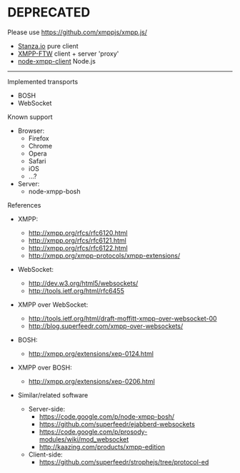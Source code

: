 # DEPRECATED

Please use https://github.com/xmppjs/xmpp.js/

* [Stanza.io](https://github.com/otalk/stanza.io) pure client
* [XMPP-FTW](https://github.com/xmpp-ftw/xmpp-ftw) client + server 'proxy'
* [node-xmpp-client](github.com/node-xmpp/client) Node.js

------

Implemented transports
  - BOSH
  - WebSocket

Known support
  - Browser:
    - Firefox
    - Chrome
    - Opera
    - Safari
    - iOS
    - ...?
  - Server:
    - node-xmpp-bosh

References
  - XMPP:
    - http://xmpp.org/rfcs/rfc6120.html
    - http://xmpp.org/rfcs/rfc6121.html
    - http://xmpp.org/rfcs/rfc6122.html
    - http://xmpp.org/xmpp-protocols/xmpp-extensions/
  - WebSocket:
    - http://dev.w3.org/html5/websockets/
    - http://tools.ietf.org/html/rfc6455
  - XMPP over WebSocket:
    - http://tools.ietf.org/html/draft-moffitt-xmpp-over-websocket-00
    - http://blog.superfeedr.com/xmpp-over-websockets/
  - BOSH:
    - http://xmpp.org/extensions/xep-0124.html
  - XMPP over BOSH:
    - http://xmpp.org/extensions/xep-0206.html

- Similar/related software
  - Server-side:
    - https://code.google.com/p/node-xmpp-bosh/
    - https://github.com/superfeedr/ejabberd-websockets
    - https://code.google.com/p/prosody-modules/wiki/mod_websocket
    - http://kaazing.com/products/xmpp-edition
  - Client-side:
    - https://github.com/superfeedr/strophejs/tree/protocol-ed
